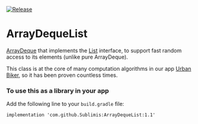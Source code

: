 [![Release](https://jitpack.io/v/Sublimis/ArrayDequeList.svg)](https://jitpack.io/#Sublimis/ArrayDequeList)


# ArrayDequeList

[ArrayDeque](https://developer.android.com/reference/java/util/ArrayDeque) that implements the [List](https://developer.android.com/reference/java/util/List) interface, to support fast random access to its elements (unlike pure ArrayDeque).

This class is at the core of many computation algorithms in our app [Urban Biker](http://urban-bike-computer.com/), so it has been proven countless times.


### To use this as a library in your app

Add the following line to your `build.gradle` file:

```
implementation 'com.github.Sublimis:ArrayDequeList:1.1'
```
